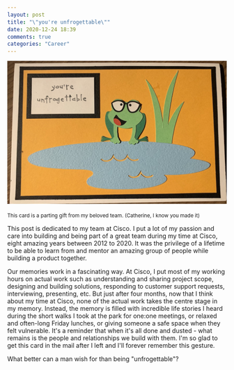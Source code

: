 ```yaml
---
layout: post
title: "\"you're unfrogettable\""
date: 2020-12-24 18:39
comments: true
categories: "Career"
---
```


![card](/images/CiscoCard.jpg)

<small>This card is a parting gift from my beloved team. (Catherine, I know you made it)</small>

This post is dedicated to my team at Cisco. I put a lot of my passion and care into building and being part of a great team during my time at Cisco, eight amazing years between 2012 to 2020. It was the privilege of a lifetime to be able to learn from and mentor an amazing group of people while building a product together.

Our memories work in a fascinating way. At Cisco, I put most of my working hours on actual work such as understanding and sharing project scope, designing and building solutions, responding to customer support requests, interviewing, presenting, etc. But just after four months, now that I think about my time at Cisco, none of the actual work takes the centre stage in my memory. Instead, the memory is filled with incredible life stories I heard during the short walks I took at the park for one:one meetings, or relaxed and often-long Friday lunches, or giving someone a safe space when they felt vulnerable. It's a reminder that when it's all done and dusted - what remains is the people and relationships we build with them. I'm so glad to get this card in the mail after I left and I'll forever remember this gesture. 

What better can a man wish for than being "unfrogettable"?
